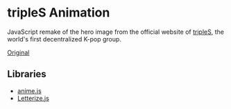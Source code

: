 # tripleS Animation

JavaScript remake of the hero image from the official website of [tripleS](https://triplescosmos.com), the world's first decentralized K-pop group.

[Original](https://global-uploads.webflow.com/62640df9d219af5c3321dc15/626c06d9df889e7a66f01dba_%E1%84%86%E1%85%A9%E1%84%83%E1%85%B3%20%E1%84%92%E1%85%A1%E1%84%8B%E1%85%AE%E1%84%89%E1%85%B3%20%E1%84%87%E1%85%A2%E1%84%82%E1%85%A5%20%E1%84%86%E1%85%AE%E1%84%87%E1%85%B5%E1%86%BC%204-transcode.mp4)

## Libraries

- [anime.js](https://github.com/juliangarnier/anime)
- [Letterize.js](https://github.com/WojciechKrakowiak/letterize)
